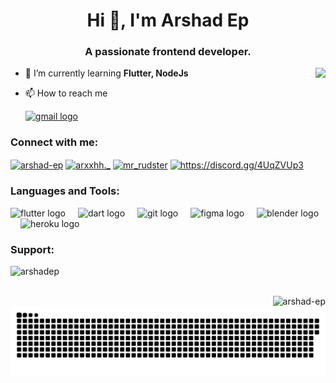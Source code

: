 <h1 align="center">Hi 👋, I'm Arshad Ep</h1>
<h3 align="center">A passionate frontend developer.</h3>

 <img align="right" height="150" src="https://i.giphy.com/media/v1.Y2lkPTc5MGI3NjExY2F1dG5kejkzN25tNDdmamh0cjZ5d3BreDN0MTl4bnhxaWI2ZDJ3dyZlcD12MV9pbnRlcm5hbF9naWZfYnlfaWQmY3Q9Zw/K4rDu65eHSsNO/giphy.gif"  />

- 🌱 I’m currently learning **Flutter, NodeJs**

- 📫 How to reach me
  <div>
  </a>
  <a href="arshadshanu18@gmail.com" target="_blank">
    <img src="https://img.shields.io/static/v1?message=Gmail&logo=gmail&label=&color=D14836&logoColor=white&labelColor=&style=for-the-badge" height="35" alt="gmail logo"  />
  </a>
</div>
  

<h3 align="left">Connect with me:</h3>
<p align="left">
<a href="https://linkedin.com/in/arshad-ep" target="blank"><img align="center" src="https://raw.githubusercontent.com/rahuldkjain/github-profile-readme-generator/master/src/images/icons/Social/linked-in-alt.svg" alt="arshad-ep" height="30" width="40" /></a>
<a href="https://instagram.com/arsxxhh._/" target="blank"><img align="center" src="https://raw.githubusercontent.com/rahuldkjain/github-profile-readme-generator/master/src/images/icons/Social/instagram.svg" alt="arxxhh._" height="30" width="40" /></a>
<a href="https://www.youtube.com/c/mr_rudster" target="blank"><img align="center" src="https://raw.githubusercontent.com/rahuldkjain/github-profile-readme-generator/master/src/images/icons/Social/youtube.svg" alt="mr_rudster" height="30" width="40" /></a>
<a href="https://discord.gg/https://discord.gg/4UqZVUp3" target="blank"><img align="center" src="https://raw.githubusercontent.com/rahuldkjain/github-profile-readme-generator/master/src/images/icons/Social/discord.svg" alt="https://discord.gg/4UqZVUp3" height="30" width="40" /></a>
</p>

<h3 align="left">Languages and Tools:</h3>

<div align="left">
  <img src="https://cdn.jsdelivr.net/gh/devicons/devicon/icons/flutter/flutter-original.svg" height="30" alt="flutter logo"  />
  <img width="12" />
  <img src="https://cdn.jsdelivr.net/gh/devicons/devicon/icons/dart/dart-original.svg" height="30" alt="dart logo"  />
  <img width="12" />
  <img src="https://cdn.jsdelivr.net/gh/devicons/devicon/icons/git/git-original.svg" height="30" alt="git logo"  />
  <img width="12" />
  <img src="https://cdn.jsdelivr.net/gh/devicons/devicon/icons/figma/figma-original.svg" height="30" alt="figma logo"  />
  <img width="12" />
  <img src="https://cdn.jsdelivr.net/gh/devicons/devicon/icons/blender/blender-original.svg" height="30" alt="blender logo"  />
  <img width="12" />
  <img src="https://cdn.jsdelivr.net/gh/devicons/devicon/icons/heroku/heroku-original.svg" height="30" alt="heroku logo"  />


<h3 align="left">Support:</h3>
<p><a href="https://www.buymeacoffee.com/arshadep"> <img align="left" src="https://cdn.buymeacoffee.com/buttons/v2/default-yellow.png" height="50" width="210" alt="arshadep" /></a></p><br><br>

<p><img align="right" src="https://github-readme-stats.vercel.app/api/top-langs?username=arshad-ep&show_icons=true&locale=en&layout=compact" alt="arshad-ep" /></p>

<br clear="both">

<img src="https://raw.githubusercontent.com/Arshad-Ep/Arshad-Ep/output/snake.svg" alt="Snake animation" />


